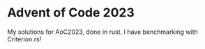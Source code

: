# Advent of Code 2023

My solutions for AoC2023, done in rust.
I have benchmarking with Criterion.rs!
